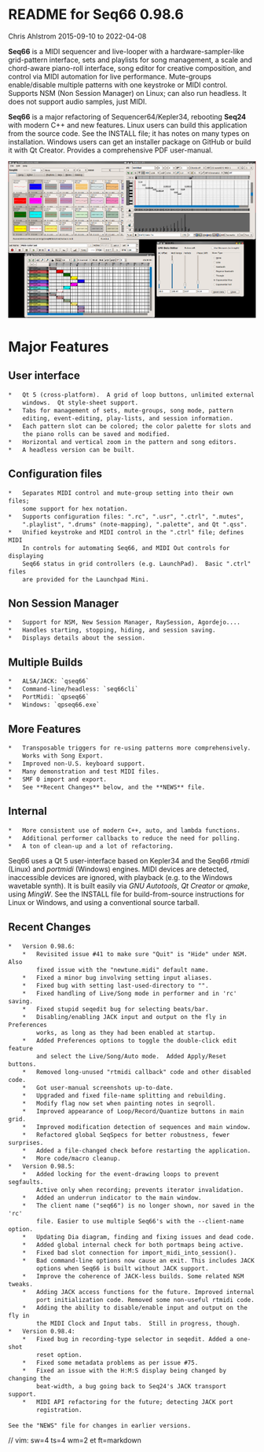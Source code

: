 # README for Seq66 0.98.6

Chris Ahlstrom
2015-09-10 to 2022-04-08

__Seq66__ is a MIDI sequencer and live-looper with a hardware-sampler-like
grid-pattern interface, sets and playlists for song management, a scale and
chord-aware piano-roll interface, song editor for creative composition, and
control via MIDI automation for live performance.  Mute-groups enable/disable
multiple patterns with one keystroke or MIDI control. Supports NSM (Non Session
Manager) on Linux; can also run headless.  It does not support audio samples,
just MIDI.

__Seq66__ is a major refactoring of Sequencer64/Kepler34, rebooting __Seq24__
with modern C++ and new features.  Linux users can build this application from
the source code.  See the INSTALL file; it has notes on many types on
installation.  Windows users can get an installer package on GitHub or build it
with Qt Creator.  Provides a comprehensive PDF user-manual.

![Alt text](doc/latex/images/main-window/main-windows.png?raw=true "Seq66")

# Major Features

##  User interface

    *   Qt 5 (cross-platform).  A grid of loop buttons, unlimited external
        windows.  Qt style-sheet support.
    *   Tabs for management of sets, mute-groups, song mode, pattern
        editing, event-editing, play-lists, and session information.
    *   Each pattern slot can be colored; the color palette for slots and
        the piano rolls can be saved and modified.
    *   Horizontal and vertical zoom in the pattern and song editors.
    *   A headless version can be built.

##  Configuration files

    *   Separates MIDI control and mute-group setting into their own files;
        some support for hex notation.
    *   Supports configuration files: ".rc", ".usr", ".ctrl", ".mutes",
        ".playlist", ".drums" (note-mapping), ".palette", and Qt ".qss".
    *   Unified keystroke and MIDI control in the ".ctrl" file; defines MIDI
        In controls for automating Seq66, and MIDI Out controls for displaying
        Seq66 status in grid controllers (e.g. LaunchPad).  Basic ".ctrl" files
        are provided for the Launchpad Mini.

##  Non Session Manager

    *   Support for NSM, New Session Manager, RaySession, Agordejo....
    *   Handles starting, stopping, hiding, and session saving.
    *   Displays details about the session.

##  Multiple Builds

    *   ALSA/JACK: `qseq66`
    *   Command-line/headless: `seq66cli`
    *   PortMidi: `qpseq66`
    *   Windows: `qpseq66.exe`

##  More Features

    *   Transposable triggers for re-using patterns more comprehensively.
        Works with Song Export.
    *   Improved non-U.S. keyboard support.
    *   Many demonstration and test MIDI files.
    *   SMF 0 import and export.
    *   See **Recent Changes** below, and the **NEWS** file.

##  Internal

    *   More consistent use of modern C++, auto, and lambda functions.
    *   Additional performer callbacks to reduce the need for polling.
    *   A ton of clean-up and a lot of refactoring.

Seq66 uses a Qt 5 user-interface based on Kepler34 and the Seq66 *rtmidi*
(Linux) and *portmidi* (Windows) engines.  MIDI devices are detected,
inaccessible devices are ignored, with playback (e.g. to the Windows wavetable
synth). It is built easily via *GNU Autotools*, *Qt Creator* or *qmake*, using
*MingW*.  See the INSTALL file for build-from-source instructions for Linux or
Windows, and using a conventional source tarball.

## Recent Changes

    *   Version 0.98.6:
        *   Revisited issue #41 to make sure "Quit" is "Hide" under NSM. Also
            fixed issue with the "newtune.midi" default name.
        *   Fixed a minor bug involving setting input aliases.
        *   Fixed bug with setting last-used-directory to "".
        *   Fixed handling of Live/Song mode in performer and in 'rc' saving.
        *   Fixed stupid seqedit bug for selecting beats/bar.
        *   Disabling/enabling JACK input and output on the fly in Preferences
            works, as long as they had been enabled at startup.
        *   Added Preferences options to toggle the double-click edit feature
            and select the Live/Song/Auto mode.  Added Apply/Reset buttons.
        *   Removed long-unused "rtmidi callback" code and other disabled code.
        *   Got user-manual screenshots up-to-date.
        *   Upgraded and fixed file-name splitting and rebuilding.
        *   Modify flag now set when painting notes in seqroll.
        *   Improved appearance of Loop/Record/Quantize buttons in main grid.
        *   Improved modification detection of sequences and main window.
        *   Refactored global SeqSpecs for better robustness, fewer surprises.
        *   Added a file-changed check before restarting the application.
        *   More code/macro cleanup.
    *   Version 0.98.5:
        *   Added locking for the event-drawing loops to prevent segfaults.
            Active only when recording; prevents iterator invalidation.
        *   Added an underrun indicator to the main window.
        *   The client name ("seq66") is no longer shown, nor saved in the 'rc'
            file. Easier to use multiple Seq66's with the --client-name option.
        *   Updating Dia diagram, finding and fixing issues and dead code.
        *   Added global internal check for both portmaps being active.
        *   Fixed bad slot connection for import_midi_into_session().
        *   Bad command-line options now cause an exit. This includes JACK
            options when Seq66 is built without JACK support.
        *   Improve the coherence of JACK-less builds. Some related NSM tweaks.
        *   Adding JACK access functions for the future. Improved internal
            port initialization code. Removed some non-useful rtmidi code.
        *   Adding the ability to disable/enable input and output on the fly in
            the MIDI Clock and Input tabs.  Still in progress, though.
    *   Version 0.98.4:
        *   Fixed bug in recording-type selector in seqedit. Added a one-shot
            reset option.
        *   Fixed some metadata problems as per issue #75.
        *   Fixed an issue with the H:M:S display being changed by changing the
            beat-width, a bug going back to Seq24's JACK transport support.
        *   MIDI API refactoring for the future; detecting JACK port
            registration.

    See the "NEWS" file for changes in earlier versions.

// vim: sw=4 ts=4 wm=2 et ft=markdown

